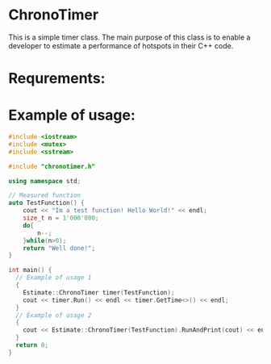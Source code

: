# ChronoTimer
This is a simple timer class. The main purpose of this class is to enable a developer to estimate a performance of hotspots in their C++ code.

# Requrements:

# Example of usage:
```C++
#include <iostream>
#include <mutex>
#include <sstream>

#include "chronotimer.h"

using namespace std;

// Measured function
auto TestFunction() {
    cout << "Im a test function! Hello World!" << endl;
    size_t n = 1'000'000;
    do{
        n--;
    }while(n>0);
    return "Well done!";
}

int main() {
  // Example of usage 1
  {
    Estimate::ChronoTimer timer(TestFunction);
    cout << timer.Run() << endl << timer.GetTime<>() << endl;
  }
  // Example of usage 2
  {
    cout << Estimate::ChronoTimer(TestFunction).RunAndPrint(cout) << endl;
  }
  return 0;
}

```
